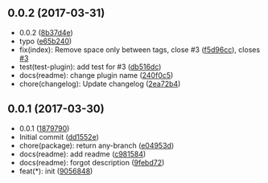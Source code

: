 <a name="0.0.2"></a>
## 0.0.2 (2017-03-31)

* 0.0.2 ([8b37d4e](https://github.com/GitScrum/posthtml-spaceless/commit/8b37d4e))
* typo ([e65b240](https://github.com/GitScrum/posthtml-spaceless/commit/e65b240))
* fix(index): Remove space only between tags, close #3 ([f5d96cc](https://github.com/GitScrum/posthtml-spaceless/commit/f5d96cc)), closes [#3](https://github.com/GitScrum/posthtml-spaceless/issues/3)
* test(test-plugin): add test for #3 ([db516dc](https://github.com/GitScrum/posthtml-spaceless/commit/db516dc))
* docs(readme): change plugin name ([240f0c5](https://github.com/GitScrum/posthtml-spaceless/commit/240f0c5))
* chore(changelog): Update changelog ([2ea72b4](https://github.com/GitScrum/posthtml-spaceless/commit/2ea72b4))



<a name="0.0.1"></a>
## 0.0.1 (2017-03-30)

* 0.0.1 ([1879790](https://github.com/GitScrum/posthtml-spaceless/commit/1879790))
* Initial commit ([dd1552e](https://github.com/GitScrum/posthtml-spaceless/commit/dd1552e))
* chore(package): return any-branch ([e04953d](https://github.com/GitScrum/posthtml-spaceless/commit/e04953d))
* docs(readme): add readme ([c981584](https://github.com/GitScrum/posthtml-spaceless/commit/c981584))
* docs(readme): forgot description ([9febd72](https://github.com/GitScrum/posthtml-spaceless/commit/9febd72))
* feat(*): init ([9056848](https://github.com/GitScrum/posthtml-spaceless/commit/9056848))



